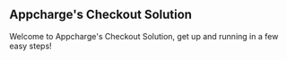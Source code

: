 ## Appcharge's Checkout Solution

Welcome to Appcharge's Checkout Solution, get up and running in a few easy steps!